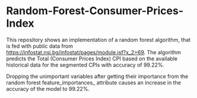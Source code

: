 # Random-Forest-Consumer-Prices-Index

This repository shows an implementation of a random forest algorithm, that is fed with public data from https://infostat.nsi.bg/infostat/pages/module.jsf?x_2=69.
The algorithm predicts the Total (Consumer Prices Index) CPI based on the available historical data for the segmented CPIs with accuracy of 99.22%.

Dropping the unimportant variables after getting their importance from the random forest feature_importances_ attribute causes an increase in the accuracy of the model to 99.22%.

